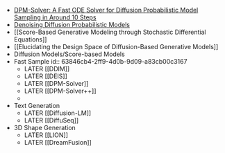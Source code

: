 - [DPM-Solver: A Fast ODE Solver for Diffusion Probabilistic Model Sampling in Around 10 Steps](https://arxiv.org/abs/2206.00927)
- [Denoising Diffusion Probabilistic Models](https://arxiv.org/abs/2006.11239)
- [[Score-Based Generative Modeling through Stochastic Differential Equations]]
- [[Elucidating the Design Space of Diffusion-Based Generative Models]]
- Diffusion Models/Score-based Models
- Fast Sample
  id:: 63846cb4-2ff9-4d0b-9d09-a83cb00c3167
	- LATER [[DDIM]]
	- LATER [[DEIS]]
	- LATER [[DPM-Solver]]
	- LATER [[DPM-Solver++]]
	-
- Text Generation
	- LATER [[Diffusion-LM]]
	- LATER [[DiffuSeq]]
- 3D Shape Generation
	- LATER [[LION]]
	- LATER [[DreamFusion]]